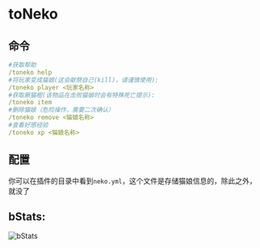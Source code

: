 # toNeko
## 命令
```yaml
#获取帮助
/toneko help
#将玩家变成猫娘(这会献祭自己(kill)，请谨慎使用):
/toneko player <玩家名称>
#获取厥猫棍(该物品在击败猫娘时会有特殊死亡提示):
/toneko item
#删除猫娘（危险操作，需要二次确认）
/toneko remove <猫娘名称>
#查看好感经验
/toneko xp <猫娘名称>
```
## 配置
你可以在插件的目录中看到`neko.yml`，这个文件是存储猫娘信息的，除此之外，就没了
## bStats:
![bStats](https://bstats.org/signatures/bukkit/toneko.svg)
